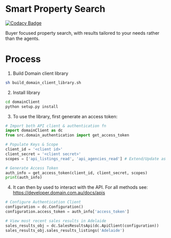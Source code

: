 # Smart Property Search

[![Codacy Badge](https://app.codacy.com/project/badge/Grade/f69662f84ff54c2ba386c994dd140eb0)](https://www.codacy.com/manual/yeltahir/smart-property-search?utm_source=github.com&amp;utm_medium=referral&amp;utm_content=diabolical-ninja/smart-property-search&amp;utm_campaign=Badge_Grade)

Buyer focused property search, with results tailored to your needs rather than the agents.


# Process

1. Build Domain client library
```sh
sh build_domain_client_library.sh
```

2. Install library
```sh
cd domainClient
python setup.py install
```

3. To use the library, first generate an access token:

```python
# Import both API client & authentication fn
import domainClient as dc
from src.domain_authentication import get_access_token

# Populate Keys & Scope
client_id = '<client id>'
client_secret = '<client secret>'
scopes = ['api_listings_read', 'api_agencies_read'] # Extend/Update as required

# Generate Access Token
auth_info = get_access_token(client_id, client_secret, scopes)
print(auth_info)
```

4. It can then by used to interact with the API. For all methods see:
    https://developer.domain.com.au/docs/apis

```python
# Configure Authentication Client
configuration = dc.Configuration()
configuration.access_token = auth_info['access_token']

# View most recent sales results in Adelaide
sales_results_obj = dc.SalesResultsApi(dc.ApiClient(configuration))
sales_results_obj.sales_results_listings('Adelaide')
```
